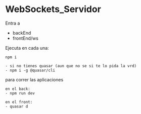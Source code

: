 # WebSockets_Servidor

Entra a
- backEnd
- frontEnd/ws

Ejecuta en cada una:
```
npm i

- si no tienes quasar (aun que no se si te lo pida la vrd)
- npm i -g @quasar/cli
```

para correr las aplicaciones

```
en el back:
- npm run dev

en el front:
- quasar d
```